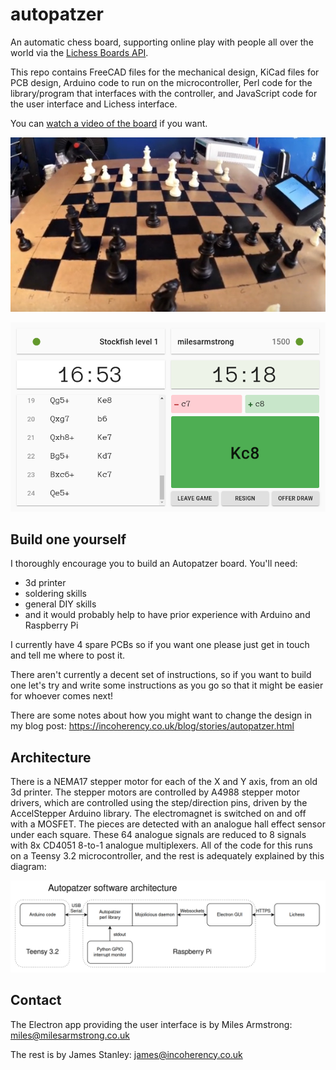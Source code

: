 # autopatzer

An automatic chess board, supporting online play with people all over the world via the [Lichess Boards API](https://lichess.org/blog/XlRW5REAAB8AUJJ-/welcome-lichess-boards).

This repo contains FreeCAD files for the mechanical design, KiCad files for PCB design, Arduino code to run on
the microcontroller, Perl code for the library/program that interfaces with the controller, and JavaScript code for the
user interface and Lichess interface.

You can [watch a video of the board](https://www.youtube.com/watch?v=8ScFtkWvHW8) if you want.

![](img/board.jpeg)

![](img/gui.png)

## Build one yourself

I thoroughly encourage you to build an Autopatzer board. You'll need:

 - 3d printer
 - soldering skills
 - general DIY skills
 - and it would probably help to have prior experience with Arduino and Raspberry Pi

I currently have 4 spare PCBs so if you want one please just get in touch and tell me where to post it.

There aren't currently a decent set of instructions, so if you want to build one let's try and write some
instructions as you go so that it might be easier for whoever comes next!

There are some notes about how you might want to change the design in my blog post: https://incoherency.co.uk/blog/stories/autopatzer.html

## Architecture

There is a NEMA17 stepper motor for each of the X and Y axis, from an old 3d printer. The stepper motors are controlled by A4988 stepper
motor drivers, which are controlled using the step/direction pins, driven by the AccelStepper Arduino library. The electromagnet is switched
on and off with a MOSFET. The pieces are detected with an analogue hall effect sensor under each square. These 64 analogue signals are reduced
to 8 signals with 8x CD4051 8-to-1 analogue multiplexers. All of the code for this runs on a Teensy 3.2 microcontroller, and the rest is
adequately explained by this diagram:

![](img/software-architecture.png)

## Contact

The Electron app providing the user interface is by Miles Armstrong: miles@milesarmstrong.co.uk

The rest is by James Stanley: james@incoherency.co.uk
